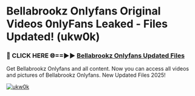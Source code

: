 # Bellabrookz Onlyfans Original Videos 0nlyFans Leaked - Files Updated! (ukw0k)

<h3>🔴 CLICK HERE 🌐==►► <a href="https://tinyurl.com/2m67pmp6" rel="nofollow">Bellabrookz Onlyfans Updated Files</a></h3>

Get Bellabrookz Onlyfans and all content. Now you can access all videos and pictures of Bellabrookz Onlyfans. New Updated Files 2025!

[![ukw0k](https://i.imgur.com/H4QAA4z.gif)](https://tinyurl.com/2m67pmp6)